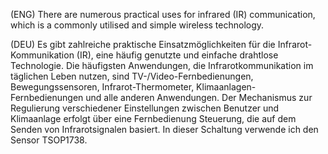 (ENG)   There are numerous practical uses for infrared (IR) communication, which is a commonly utilised and simple wireless technology. 


(DEU)   Es gibt zahlreiche praktische Einsatzmöglichkeiten für die Infrarot-Kommunikation (IR), eine häufig genutzte und einfache drahtlose Technologie.  Die häufigsten Anwendungen, die Infrarotkommunikation im täglichen Leben nutzen, sind TV-/Video-Fernbedienungen, Bewegungssensoren, Infrarot-Thermometer, Klimaanlagen-Fernbedienungen und alle anderen Anwendungen. Der Mechanismus zur Regulierung verschiedener Einstellungen zwischen Benutzer und Klimaanlage erfolgt über eine Fernbedienung Steuerung, die auf dem Senden von Infrarotsignalen basiert. In dieser Schaltung verwende ich den Sensor TSOP1738.

